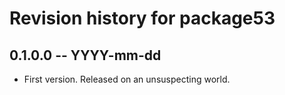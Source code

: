 # Revision history for package53

## 0.1.0.0 -- YYYY-mm-dd

* First version. Released on an unsuspecting world.

